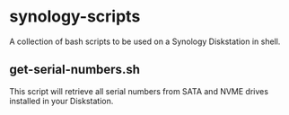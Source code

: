 # synology-scripts
A collection of bash scripts to be used on a Synology Diskstation in shell.

## get-serial-numbers.sh
This script will retrieve all serial numbers from SATA and NVME drives installed in your Diskstation.
